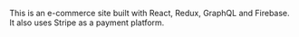 This is an e-commerce site built with React, Redux, GraphQL and Firebase.  It also uses Stripe as a payment platform.
